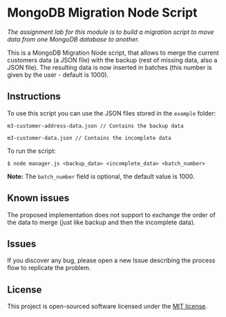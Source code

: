 # MongoDB Migration Node Script

*The assignment lab for this module is to build a migration script to move data from one MongoDB database to another.*

This is a MongoDB Migration Node script, that allows to merge the current customers data (a JSON file) with the backup (rest of missing data, also a JSON file). The resulting data is now inserted in batches (this number is given by the user - default is 1000).

## Instructions

To use this script you can use the JSON files stored in the `example` folder:

```
m3-customer-address-data.json // Contains the backup data

m3-customer-data.json // Contains the incomplete data
```

To run the script:

```
$ node manager.js <backup_data> <incomplete_data> <batch_number>
```

**Note:** The `batch_number` field is optional, the default value is 1000.

## Known issues

The proposed implementation does not support to exchange the order of the data to merge (just like backup and then the incomplete data).

## Issues

If you discover any bug, please open a new Issue describing the process flow to replicate the problem.

## License

This project is open-sourced software licensed under the [MIT license](https://opensource.org/licenses/MIT).
